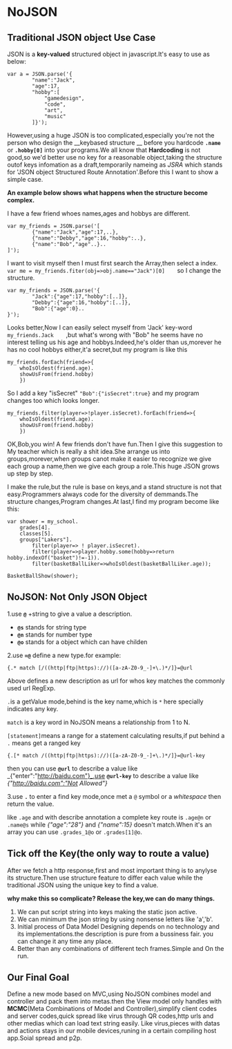 # NoJSON
## Traditional JSON object Use Case
JSON is a **key-valued** structured object in javascript.It's easy to use as below:

```
var a = JSON.parse('{
		"name":"Jack",
		"age":17,
		"hobby":[
			"gamedesign",
			"code",
			"art",
			"music"
		]}');
```

However,using a huge JSON is too complicated,especially you're not the person who design the __keybased structure __ before you hardcode __``.name``__ or __``.hobby[0]``__ into your programs.We all know that __Hardcoding__ is not good,so we'd better use no key for a reasonable object,taking the structure outof keys infomation as a draft,temporarily nameing as _JSRA_ which stands for 'JSON object Structured Route Annotation'.Before this I want to show a simple case.

**An example below shows what happens when the structure become complex.**

I have a few friend whoes names,ages and hobbys are different.

```
var my_friends = JSON.parse('[
		{"name":"Jack","age":17,..},
		{"name":"Debby","age":16,"hobby":..},
		{"name":"Bob","age"..}..
]');
```
I want to visit myself then I must first search the Array,then select a index.``		var me = my_friends.fiter(obj=>obj.name=="Jack")[0]		``so I change the structure.

```
var my_friends = JSON.parse('{
		"Jack":{"age":17,"hobby":[..]},
		"Debby":{"age":16,"hobby":[..]},
		"Bob":{"age":0}..
}');
```

Looks better,Now I can easily select myself from 'Jack' key-word``	my_friends.Jack		``,but what's wrong with "Bob" he seems have no interest telling us his age and hobbys.Indeed,he's older than us,morever he has no cool hobbys either,it'a secret,but my program is like this 

```
my_friends.forEach(friend=>{
	whoIsOldest(friend.age).
	showUsFrom(friend.hobby)
	})
```
So I add a key "isSecret" ``"Bob":{"isSecret":true}`` and my program changes too which looks longer.

```
my_friends.filter(player=>!player.isSecret).forEach(friend=>{
	whoIsOldest(friend.age).
	showUsFrom(friend.hobby)
	})
```
OK,Bob,you win! A few friends don't have fun.Then I give this suggestion to My teacher which is really a shit idea.She arrange us into groups,morever,when groups canot make it easier to recognize we give each group a name,then we give each group a role.This huge JSON grows up step by step.

I make the rule,but the rule is base on keys,and a stand structure is not that easy.Programmers always code for the diversity of demmands.The structure changes,Program changes.At last,I find my program become like this:

```
var shower = my_school.
	grades[4].
	classes[5].
	groups["Lakers"].
		filter(player=> ! player.isSecret).
		filter(player=>player.hobby.some(hobby=>return 			hobby.indexOf("basket")!=-1)).
		filter(basketBallLiker=>whoIsOldest(basketBallLiker.age));
		
BasketBallShow(shower);
```
## NoJSON: Not Only JSON Object
 
1.use __``@``__ +string to give a value a description.

 * __``@s``__ stands for string type
 * __``@n``__ stands for number type 
 * __``@o``__ stands for a object which can have childen
 
2.use __``=@``__ define a new type.for example:

```
{.* match [/((http|ftp|https)://)([a-zA-Z0-9_-]+\.)*/]}=@url
```
Above defines a new description as url for whos key matches the commonly used url RegExp.

`.`is a getValue mode,behind is the key name,which is `*` here specially indicates any key.

`match` is a key word in NoJSON means a relationship from 1 to N.

`[statement]`means a range for a statement calculating results,if put behind a `.` means get a ranged key

```
{.[* match /((http|ftp|https)://)([a-zA-Z0-9_-]+\.)*/]}=@url-key
```
then you can use __``@url``__ to describe a value like _{"enter":"http://baidu.com"}_,use __``@url-key``__ to describe a value like _{"http://baidu.com":"Not Allowed"}_

3.use __``.``__ to enter a find key mode,once met a `@` symbol or a *whitespace* then return the value.

like ``.age`` and with describe annotation a complete key route is ``.age@n`` or ``.name@s`` while _{"age":"28"}_ and _{"name":15}_ doesn't match.When it's an array you can use ``.grades_1@o`` or  ``.grades[1]@o``.

## Tick off the Key(the only way to route a value)

After we fetch a http response,first and most important thing is to anylyse its structure.Then use structure feature to differ each value while the traditional JSON using the unique key to find a value.

**why make this so complicate? Release the key,we can do many things.**

1. We can put script string into keys making the static json active.
2. We can minimum the json string by using nonsense letters like 'a','b'.
3. Initial process of Data Model Designing depends on no technology and its implementations.the description is pure from a bussiness fair.  you can change it any time any place.
4. Better than any combinations of different tech frames.Simple and On the run.

## Our Final Goal

Define a new mode based on MVC,using NoJSON combines model and controller and pack them into metas.then the View model only handles with **MCMC**(Meta Combinations of Model and Controller),simplify client codes and server codes,quick spread like virus through QR codes,http urls and other medias which can load text string easily.
Like virus,pieces with datas and actions stays in our mobile devices,runing in a certain compiling host app.Soial spread and p2p.